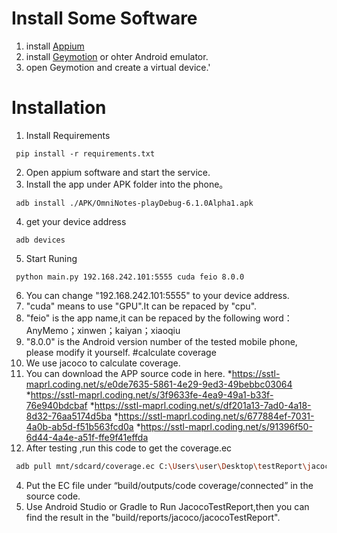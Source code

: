 # Install Some Software
1. install [Appium](http://appium.io/)
2. install [Geymotion](https://www.genymotion.com/) or ohter Android emulator.
3. open Geymotion and create a virtual device.'
# Installation
1. Install Requirements
  ```shell
   pip install -r requirements.txt
  ```
2. Open appium software and start the service.
3. Install the app under APK folder into the phone。
  ```shell
   adb install ./APK/OmniNotes-playDebug-6.1.0Alpha1.apk
  ```
4. get your device address  
  ```shell
   adb devices
  ``` 
5. Start Runing
  ```shell
   python main.py 192.168.242.101:5555 cuda feio 8.0.0
  ```
6. You can change "192.168.242.101:5555" to your device address. 
7. "cuda" means to use "GPU".It can be repaced by "cpu".
8. "feio" is the app name,it can be repaced by the following word：AnyMemo；xinwen；kaiyan；xiaoqiu
9. "8.0.0" is the Android version number of the tested mobile phone, please modify it yourself.
#calculate coverage
1. We use jacoco to calculate coverage.
2. You can download the APP source code in here.
  *https://sstl-maprl.coding.net/s/e0de7635-5861-4e29-9ed3-49bebbc03064
  *https://sstl-maprl.coding.net/s/3f9633fe-4ea9-49a1-b33f-76e940bdcbaf
  *https://sstl-maprl.coding.net/s/df201a13-7ad0-4a18-8d32-76aa5174d5ba
  *https://sstl-maprl.coding.net/s/677884ef-7031-4a0b-ab5d-f51b563fcd0a
  *https://sstl-maprl.coding.net/s/91396f50-6d44-4a4e-a51f-ffe9f41effda
4. After testing ,run this code to get the coverage.ec
  ```bash
   adb pull mnt/sdcard/coverage.ec C:\Users\user\Desktop\testReport\jacoco
  ```
4. Put the EC file under “build/outputs/code coverage/connected” in the source code.
5. Use Android Studio or Gradle to Run JacocoTestReport,then you can find the result in the "build/reports/jacoco/jacocoTestReport".
